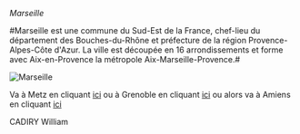 *Marseille*

#Marseille est une commune du Sud-Est de la France, chef-lieu du département des Bouches-du-Rhône et préfecture de la région Provence-Alpes-Côte d'Azur. La ville est découpée en 16 arrondissements et forme avec Aix-en-Provence la métropole Aix-Marseille-Provence.#

![Marseille](https://www.okvoyage.com/wp-content/uploads/2020/03/marseille-france-1024x683.jpg)

Va à Metz en cliquant [ici](/Metz.md) ou à Grenoble en cliquant [ici](/Grenoble.md) ou alors va à Amiens en cliquant [ici](/Amiens.md) 

CADIRY William
